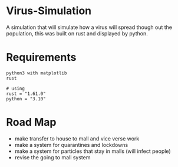 # Virus-Simulation
A simulation that will simulate how a virus will spread though out the population, this was built on rust and displayed by python.
# Requirements
```
python3 with matplotlib
rust

# using
rust = "1.61.0"
python = "3.10"
```
# Road Map
- make transfer to house to mall and vice verse work
- make a system for quarantines and lockdowns
- make a system for particles that stay in malls (will infect people)
- revise the going to mall system
